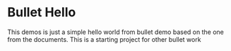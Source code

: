 # Bullet Hello

This demos is just a simple hello world from bullet demo based on the one from the documents. This is a starting project for other bullet work
